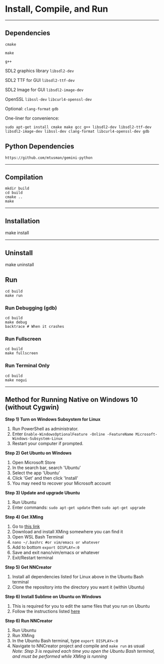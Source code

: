 # Install, Compile, and Run

---

## Dependencies

`cmake`

`make`

`g++`

SDL2 graphics library
`libsdl2-dev`

SDL2 TTF for GUI
`libsdl2-ttf-dev`

SDL2 Image for GUI
`libsdl2-image-dev`

OpenSSL
`libssl-dev`
`libcurl4-openssl-dev`

Optional:
`clang-format`
`gdb`

One-liner for convenience:
```
sudo apt-get install cmake make gcc g++ libsdl2-dev libsdl2-ttf-dev libsdl2-image-dev libssl-dev clang-format libcurl4-openssl-dev gdb
```

## Python Dependencies
```
https://github.com/mtusman/gemini-python
```

---

## Compilation

```
mkdir build
cd build
cmake ..
make
```

---

## Installation

make install

---

## Uninstall

make uninstall

## Run

```
cd build
make run
```

### Run Debugging (gdb)

```
cd build
make debug
backtrace # When it crashes
```

### Run Fullscreen

```
cd build
make fullscreen
```

### Run Terminal Only

```
cd build
make nogui
```

---

## Method for Running Native on Windows 10 (without Cygwin)

**Step 1) Turn on Windows Subsystem for Linux**
1. Run PowerShell as administrator.
2. Enter `Enable-WindowsOptionalFeature -Online -FeatureName Microsoft-Windows-Subsystem-Linux`
3. Restart your computer if prompted.

**Step 2) Get Ubuntu on Windows**
1. Open Microsoft Store
2. In the search bar, search 'Ubuntu'
3. Select the app 'Ubuntu'
4. Click 'Get' and then click 'Install'
5. You may need to recover your Microsoft account

**Step 3) Update and upgrade Ubuntu**
1. Run Ubuntu
2. Enter commands: `sudo apt-get update` then `sudo apt-get upgrade`

**Step 4) Get XMing**
1. Go to [this link](https://sourceforge.net/projects/xming/)
2. Download and install XMing somewhere you can find it
3. Open WSL Bash Terminal
4. `nano ~/.bashrc #or vim/emacs or whatever`
5. Add to bottom `export DISPLAY=:0`
6. Save and exit nano/vim/emacs or whatever
7. Exit/Restart terminal

**Step 5) Get NNCreator**
1. Install all dependencies listed for Linux above in the Ubuntu Bash terminal
2. Clone the repository into the directory you want it (within Ubuntu)

**Step 6) Install Sublime on Ubuntu on Windows**
1. This is required for you to edit the same files that you run on Ubuntu
2. Follow the instructions listed [here](https://linuxize.com/post/how-to-install-sublime-text-3-on-ubuntu-18-04/)

**Step 6) Run NNCreator**
1. Run Ubuntu
2. Run XMing
3. In the Ubuntu Bash terminal, type `export DISPLAY=:0`
4. Navigate to NNCreator project and compile and `make run` as usual  
*Note: Step 3 is required each time you open the Ubuntu Bash terminal, and must be performed while XMing is running*
